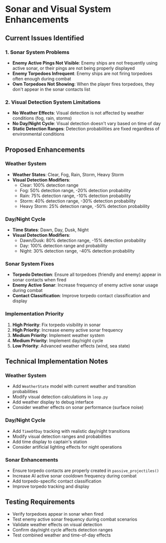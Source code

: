 # Sonar and Visual System Enhancements

## Current Issues Identified

### 1. Sonar System Problems
- **Enemy Active Pings Not Visible**: Enemy ships are not frequently using active sonar, or their pings are not being properly displayed
- **Enemy Torpedoes Infrequent**: Enemy ships are not firing torpedoes often enough during combat
- **Own Torpedoes Not Showing**: When the player fires torpedoes, they don't appear in the sonar contacts list

### 2. Visual Detection System Limitations
- **No Weather Effects**: Visual detection is not affected by weather conditions (fog, rain, storms)
- **No Day/Night Cycle**: Visual detection doesn't vary based on time of day
- **Static Detection Ranges**: Detection probabilities are fixed regardless of environmental conditions

## Proposed Enhancements

### Weather System
- **Weather States**: Clear, Fog, Rain, Storm, Heavy Storm
- **Visual Detection Modifiers**:
  - Clear: 100% detection range
  - Fog: 50% detection range, -20% detection probability
  - Rain: 75% detection range, -10% detection probability
  - Storm: 40% detection range, -30% detection probability
  - Heavy Storm: 25% detection range, -50% detection probability

### Day/Night Cycle
- **Time States**: Dawn, Day, Dusk, Night
- **Visual Detection Modifiers**:
  - Dawn/Dusk: 80% detection range, -15% detection probability
  - Day: 100% detection range and probability
  - Night: 30% detection range, -40% detection probability

### Sonar System Fixes
- **Torpedo Detection**: Ensure all torpedoes (friendly and enemy) appear in sonar contacts when fired
- **Enemy Active Sonar**: Increase frequency of enemy active sonar usage during combat
- **Contact Classification**: Improve torpedo contact classification and display

### Implementation Priority
1. **High Priority**: Fix torpedo visibility in sonar
2. **High Priority**: Increase enemy active sonar frequency
3. **Medium Priority**: Implement weather system
4. **Medium Priority**: Implement day/night cycle
5. **Low Priority**: Advanced weather effects (wind, sea state)

## Technical Implementation Notes

### Weather System
- Add `WeatherState` model with current weather and transition probabilities
- Modify visual detection calculations in `loop.py`
- Add weather display to debug interface
- Consider weather effects on sonar performance (surface noise)

### Day/Night Cycle
- Add `TimeOfDay` tracking with realistic day/night transitions
- Modify visual detection ranges and probabilities
- Add time display to captain's station
- Consider artificial lighting effects for night operations

### Sonar Enhancements
- Ensure torpedo contacts are properly created in `passive_projectiles()`
- Increase AI active sonar cooldown frequency during combat
- Add torpedo-specific contact classification
- Improve torpedo tracking and display

## Testing Requirements
- Verify torpedoes appear in sonar when fired
- Test enemy active sonar frequency during combat scenarios
- Validate weather effects on visual detection
- Confirm day/night cycle affects detection ranges
- Test combined weather and time-of-day effects
